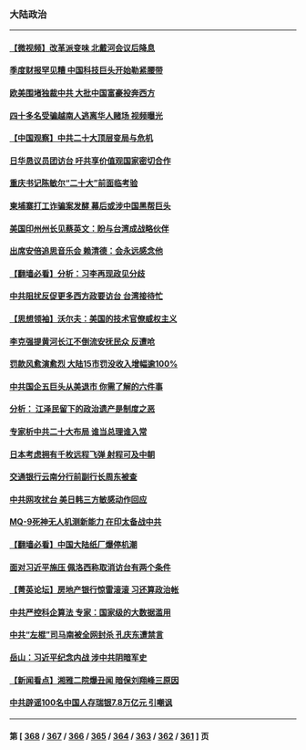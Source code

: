 ### 大陆政治
---
#### [【微视频】改革派变味 北戴河会议后降息](../../pages/ncid277/n13807743.md) 
#### [季度财报罕见糟 中国科技巨头开始勒紧腰带](../../pages/ncid277/n13807769.md) 
#### [欧美围堵独裁中共 大批中国富豪投奔西方](../../pages/ncid277/n13807782.md) 
#### [四十多名受骗越南人逃离华人赌场 视频曝光](../../pages/ncid277/n13807700.md) 
#### [【中国观察】中共二十大顶层变局与危机](../../pages/ncid277/n13807625.md) 
#### [日华恳议员团访台 吁共享价值观国家密切合作](../../pages/ncid277/n13807645.md) 
#### [重庆书记陈敏尔“二十大”前面临考验](../../pages/ncid277/n13807462.md) 
#### [柬埔寨打工诈骗案发酵 幕后或涉中国黑帮巨头](../../pages/ncid277/n13807616.md) 
#### [美国印州州长见蔡英文：盼与台湾成战略伙伴](../../pages/ncid277/n13807538.md) 
#### [出席安倍追思音乐会 赖清德：会永远感念他](../../pages/ncid277/n13807457.md) 
#### [【翻墙必看】分析：习李再现政见分歧](../../pages/ncid277/n13807400.md) 
#### [中共阻扰反促更多西方政要访台 台湾接待忙](../../pages/ncid277/n13807337.md) 
#### [【思想领袖】沃尔夫：美国的技术官僚威权主义](../../pages/ncid277/n13798274.md) 
#### [李克强提黄河长江不倒流安抚民众 反遭呛](../../pages/ncid277/n13807300.md) 
#### [罚款风愈演愈烈 大陆15市罚没收入增幅逾100%](../../pages/ncid277/n13807273.md) 
#### [中共国企五巨头从美退市 你需了解的六件事](../../pages/ncid277/n13807245.md) 
#### [分析： 江泽民留下的政治遗产是制度之恶](../../pages/ncid277/n13806972.md) 
#### [专家析中共二十大布局 谁当总理谁入常](../../pages/ncid277/n13807204.md) 
#### [日本考虑拥有千枚远程飞弹 射程可及中朝](../../pages/ncid277/n13807125.md) 
#### [交通银行云南分行前副行长周东被查](../../pages/ncid277/n13806993.md) 
#### [中共网攻扰台 美日韩三方敏感动作回应](../../pages/ncid277/n13806968.md) 
#### [MQ-9死神无人机测新能力 在印太备战中共](../../pages/ncid277/n13805652.md) 
#### [【翻墙必看】中国大陆纸厂爆停机潮](../../pages/ncid277/n13806894.md) 
#### [面对习近平施压 佩洛西称取消访台有两个条件](../../pages/ncid277/n13806776.md) 
#### [【菁英论坛】房地产银行惊雷滚滚 习还算政治帐](../../pages/ncid277/n13806740.md) 
#### [中共严控科企算法 专家：国家级的大数据滥用](../../pages/ncid277/n13806738.md) 
#### [中共“左棍”司马南被全网封杀 孔庆东遭禁言](../../pages/ncid277/n13806736.md) 
#### [岳山：习近平纪念内战 涉中共阴暗军史](../../pages/ncid277/n13806669.md) 
#### [【新闻看点】湘雅二院爆丑闻 暗保刘翔峰三原因](../../pages/ncid277/n13806299.md) 
#### [中共辟谣100名中国人存瑞银7.8万亿元 引嘲讽](../../pages/ncid277/n13806591.md) 

---
#### 第 [ [368](./368.md) / [367](./367.md) / [366](./366.md) / [365](./365.md) / [364](./364.md) / [363](./363.md) / [362](./362.md) / [361](./361.md) ] 页
